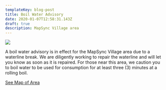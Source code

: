 ```yaml
---
templateKey: blog-post
title: Boil Water Advisory
date: 2020-01-07T12:58:31.143Z
draft: true
description: MapSync Village area
---
```

![](/img/boilwater1.jpeg)

A boil water advisory is in effect for the MapSync Village area due to a waterline break. We are diligently working to repair the waterline and will let you know as soon as it is repaired.  For those near this area, we caution you to boil water to be used for consumption for at least three (3) minutes at a rolling boil.

[See Map of Area](/map/?layer=Advisory&feature=10)
